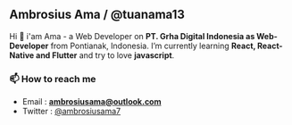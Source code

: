 ## Ambrosius Ama / @tuanama13

Hi 🙌 i'am Ama - a Web Developer on **PT. Grha Digital Indonesia as Web-Developer** from Pontianak, Indonesia. I’m currently learning **React, React-Native and Flutter** and try to love **javascript**.

### 📫 How to reach me
* Email : **ambrosiusama@outlook.com**
* Twitter : [@ambrosiusama7](https://twitter.com/ambrosiusama7)
